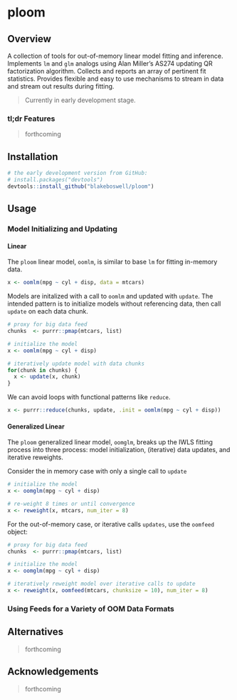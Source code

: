 
# ploom

<!-- [CRAN_Status_Badge]() -->

<!-- [Build Status]() -->

<!-- [AppVeyor Build Status]() -->

<!-- [Coverage Status]() -->

## Overview

A collection of tools for out-of-memory linear model fitting and
inference. Implements `lm` and `glm` analogs using Alan Miller’s AS274
updating QR factorization algorithm. Collects and reports an array of
pertinent fit statistics. Provides flexible and easy to use mechanisms
to stream in data and stream out results during fitting.

> Currently in early development stage.

### tl;dr Features

> forthcoming

## Installation

``` r
# the early development version from GitHub:
# install.packages("devtools")
devtools::install_github("blakeboswell/ploom")
```

## Usage

### Model Initializing and Updating

#### Linear

The `ploom` linear model, `oomlm`, is similar to base `lm` for fitting
in-memory data.

``` r
x <- oomlm(mpg ~ cyl + disp, data = mtcars)
```

Models are initalized with a call to `oomlm` and updated with `update`.
The intended pattern is to initialize models without referencing data,
then call `update` on each data chunk.

``` r
# proxy for big data feed 
chunks  <- purrr::pmap(mtcars, list)

# initialize the model
x <- oomlm(mpg ~ cyl + disp)

# iteratively update model with data chunks
for(chunk in chunks) {
  x <- update(x, chunk)
}
```

We can avoid loops with functional patterns like `reduce`.

``` r
x <- purrr::reduce(chunks, update, .init = oomlm(mpg ~ cyl + disp))
```

#### Generalized Linear

The `ploom` generalized linear model, `oomglm`, breaks up the IWLS
fitting process into three process: model initialization, (iterative)
data updates, and iterative reweights.

Consider the in memory case with only a single call to `update`

``` r
# initialize the model
x <- oomglm(mpg ~ cyl + disp)

# re-weight 8 times or until convergence
x <- reweight(x, mtcars, num_iter = 8)
```

For the out-of-memory case, or iterative calls `updates`, use the
`oomfeed` object:

``` r
# proxy for big data feed
chunks  <- purrr::pmap(mtcars, list)

# initialize the model
x <- oomglm(mpg ~ cyl + disp)

# iteratively reweight model over iterative calls to update
x <- reweight(x, oomfeed(mtcars, chunksize = 10), num_iter = 8)
```

### Using Feeds for a Variety of OOM Data Formats

## Alternatives

> forthcoming

## Acknowledgements

> forthcoming
